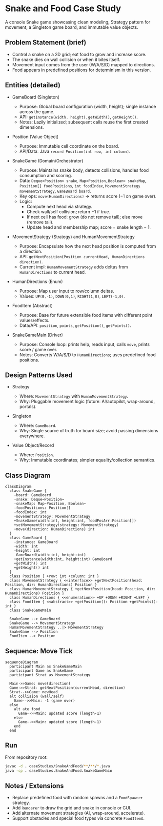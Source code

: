 # Snake and Food Case Study

A console Snake game showcasing clean modeling, Strategy pattern for movement, a Singleton game board, and immutable value objects.

## Problem Statement (brief)
- Control a snake on a 2D grid; eat food to grow and increase score.
- The snake dies on wall collision or when it bites itself.
- Movement input comes from the user (W/A/S/D) mapped to directions.
- Food appears in predefined positions for determinism in this version.

## Entities (detailed)
- GameBoard (Singleton)
  - Purpose: Global board configuration (width, height); single instance across the game.
  - API: `getInstance(width, height)`, `getWidth()`, `getHeight()`.
  - Notes: Lazily initialized; subsequent calls reuse the first created dimensions.

- Position (Value Object)
  - Purpose: Immutable cell coordinate on the board.
  - API/Data: Java `record Position(int row, int column)`.

- SnakeGame (Domain/Orchestrator)
  - Purpose: Maintains snake body, detects collisions, handles food consumption and scoring.
  - Data: `Deque<Position> snake`, `Map<Position,Boolean> snakeMap`, `Position[] foodPositions`, `int foodIndex`, `MovementStrategy movementStrategy`, `GameBoard board`.
  - Key ops: `move(HumanDirections)` → returns score (−1 on game over).
  - Logic:
    - Compute next head via strategy.
    - Check wall/self collision; return −1 if true.
    - If next cell has food: grow (do not remove tail); else move (remove tail).
    - Update head and membership map; score = snake length − 1.

- MovementStrategy (Strategy) and HumanMovementStrategy
  - Purpose: Encapsulate how the next head position is computed from a direction.
  - API: `getNextPosition(Position currentHead, HumanDirections direction)`.
  - Current impl: `HumanMovementStrategy` adds deltas from `HumanDirections` to current head.

- HumanDirections (Enum)
  - Purpose: Map user input to row/column deltas.
  - Values: `UP(0,-1)`, `DOWN(0,1)`, `RIGHT(1,0)`, `LEFT(-1,0)`.

- FoodItem (Abstract)
  - Purpose: Base for future extensible food items with different point values/effects.
  - Data/API: `position`, `points`, `getPosition()`, `getPoints()`.

- SnakeGameMain (Driver)
  - Purpose: Console loop: prints help, reads input, calls `move`, prints score / game over.
  - Notes: Converts W/A/S/D to `HumanDirections`; uses predefined food positions.

## Design Patterns Used
- Strategy
  - Where: `MovementStrategy` with `HumanMovementStrategy`.
  - Why: Pluggable movement logic (future: AI/autopilot, wrap-around, portals).

- Singleton
  - Where: `GameBoard`.
  - Why: Single source of truth for board size; avoid passing dimensions everywhere.

- Value Object/Record
  - Where: `Position`.
  - Why: Immutable coordinates; simpler equality/collection semantics.

## Class Diagram
```mermaid
classDiagram
  class SnakeGame {
    -board: GameBoard
    -snake: Deque~Position~
    -snakeMap: Map~Position, Boolean~
    -foodPositions: Position[]
    -foodIndex: int
    -movementStrategy: MovementStrategy
    +SnakeGame(width:int, height:int, foodPosArr:Position[])
    +setMovementStrategy(strategy: MovementStrategy)
    +move(direction: HumanDirections) int
  }
  class GameBoard {
    -instance: GameBoard
    -width: int
    -height: int
    -GameBoard(width:int, height:int)
    +getInstance(width:int, height:int) GameBoard
    +getWidth() int
    +getHeight() int
  }
  class Position { +row: int +column: int }
  class MovementStrategy { <<interface>> +getNextPosition(head: Position, dir: HumanDirections) Position }
  class HumanMovementStrategy { +getNextPosition(head: Position, dir: HumanDirections) Position }
  class HumanDirections { <<enumeration>> +UP +DOWN +RIGHT +LEFT }
  class FoodItem { <<abstract>> +getPosition(): Position +getPoints(): int }
  class SnakeGameMain

  SnakeGame --> GameBoard
  SnakeGame --> MovementStrategy
  HumanMovementStrategy ..|> MovementStrategy
  SnakeGame --> Position
  FoodItem --> Position
```

## Sequence: Move Tick
```mermaid
sequenceDiagram
  participant Main as SnakeGameMain
  participant Game as SnakeGame
  participant Strat as MovementStrategy

  Main->>Game: move(direction)
  Game->>Strat: getNextPosition(currentHead, direction)
  Strat-->>Game: newHead
  alt collision (wall/self)
    Game-->>Main: -1 (game over)
  else
    alt ate food
      Game-->>Main: updated score (length-1)
    else
      Game-->>Main: updated score (length-1)
    end
  end
```

## Run
From repository root:
```bash
javac -d . caseStudies/SnakeAndFood/**/**/*.java
java -cp . caseStudies.SnakeAndFood.SnakeGameMain
```

## Notes / Extensions
- Replace predefined food with random spawns and a `FoodSpawner` strategy.
- Add `Renderer` to draw the grid and snake in console or GUI.
- Add alternate movement strategies (AI, wrap-around, accelerate).
- Support obstacles and special food types via concrete `FoodItem`s.

